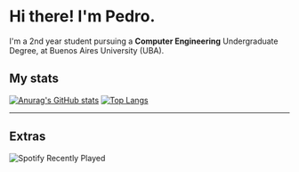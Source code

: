 # Hi there! I'm Pedro.

I'm a 2nd year student pursuing a **Computer Engineering** Undergraduate Degree, at Buenos Aires University (UBA). 

## My stats 

[![Anurag's GitHub stats](https://github-readme-stats.vercel.app/api?username=pedrociliberto&theme=react&show_icons=true&border_radius=5)](https://github.com/anuraghazra/github-readme-stats)
[![Top Langs](https://github-readme-stats.vercel.app/api/top-langs/?username=pedrociliberto&layout=compact&theme=react&border_radius=5)](https://github.com/anuraghazra/github-readme-stats)

---

## Extras

![Spotify Recently Played](https://spotify-recently-played-readme.vercel.app/api?user=colocruzandes&count=3&width=465)

<!--
**pedrociliberto/pedrociliberto** is a ✨ _special_ ✨ repository because its `README.md` (this file) appears on your GitHub profile.

Here are some ideas to get you started:

- 🔭 I’m currently working on ...
- 🌱 I’m currently learning ...
- 👯 I’m looking to collaborate on ...
- 🤔 I’m looking for help with ...
- 💬 Ask me about ...
- 📫 How to reach me: ...
- 😄 Pronouns: ...
- ⚡ Fun fact: ...
-->
